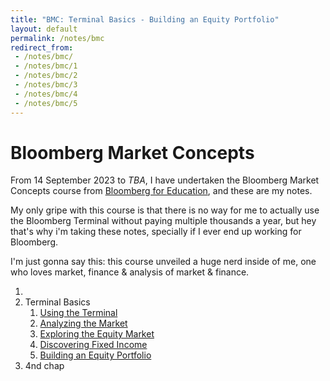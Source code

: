```yaml
---
title: "BMC: Terminal Basics - Building an Equity Portfolio"
layout: default
permalink: /notes/bmc
redirect_from:
 - /notes/bmc/
 - /notes/bmc/1
 - /notes/bmc/2
 - /notes/bmc/3
 - /notes/bmc/4
 - /notes/bmc/5
---
```

# Bloomberg Market Concepts

From 14 September 2023 to _TBA_, I have undertaken the Bloomberg Market Concepts course from [Bloomberg for Education](https://portal.bloombergforeducation.com), and these are my notes. 

My only gripe with this course is that there is no way for me to actually use the Bloomberg Terminal without paying multiple thousands a year, but hey that's why i'm taking these notes, specially if I ever end up working for Bloomberg. 

I'm just gonna say this: this course unveiled a huge nerd inside of me, one who loves market, finance & analysis of market & finance.  

1. 
1. Terminal Basics
    1. [Using the Terminal](/notes/bmc/5/1)
    1. [Analyzing the Market](/notes/bmc/5/2)
    1. [Exploring the Equity Market](/notes/bmc/5/3)
    1. [Discovering Fixed Income](/notes/bmc/5/4)
    1. [Building an Equity Portfolio](/notes/bmc/5/5)
1. 4nd chap